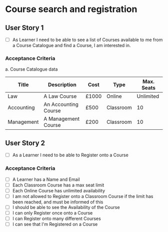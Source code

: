# Course search and registration

## User Story 1
- [ ] As Learner I need to be able to see a list of Courses available to me from a Course Catalogue and find a Course, I am interested in.

### Acceptance Criteria

a. Course Catalogue data 

Title | Description | Cost | Type | Max. Seats
------|-------------|------|------|-----------
Law   | A Law Course | £1000 | Online | Unlimited
Accounting | An Accounting Course | £500 | Classroom | 10 
Management | A Management Course | £200 | Classroom  | 10

## User Story 2
- [ ] As a Learner I need to be able to Register onto a Course

### Acceptance Criteria

- [ ] A Learner has a Name and Email
- [ ] Each Classroom Course has a max seat limit
- [ ] Each Online Course has unlimited availability
- [ ] I am not allowed to Register onto a Classroom Course if the limit has been reached, and must be informed of this
- [ ] I should be able to see the Availability of the Course
- [ ] I can only Register once onto a Course
- [ ] I can Register onto many different Courses
- [ ] I can see that I'm Registered on a Course
